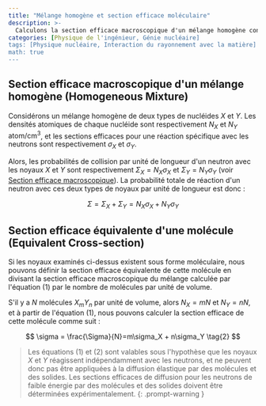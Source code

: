 ```yaml
---
title: "Mélange homogène et section efficace moléculaire"
description: >-
  Calculons la section efficace macroscopique d'un mélange homogène contenant deux types de nucléides ou plus.
categories: [Physique de l'ingénieur, Génie nucléaire]
tags: [Physique nucléaire, Interaction du rayonnement avec la matière]
math: true
---
```

## Section efficace macroscopique d'un mélange homogène (Homogeneous Mixture)
Considérons un mélange homogène de deux types de nucléides $X$ et $Y$. Les densités atomiques de chaque nucléide sont respectivement $N_X$ et $N_Y$ $\text{atom/cm}^3$, et les sections efficaces pour une réaction spécifique avec les neutrons sont respectivement $\sigma_X$ et $\sigma_Y$.

Alors, les probabilités de collision par unité de longueur d'un neutron avec les noyaux $X$ et $Y$ sont respectivement $\Sigma_X=N_X\sigma_X$ et $\Sigma_Y=N_Y\sigma_Y$ (voir [Section efficace macroscopique](/posts/Neutron-Interactions-and-Cross-sections/#section-efficace-macroscopique)). La probabilité totale de réaction d'un neutron avec ces deux types de noyaux par unité de longueur est donc :

$$ \Sigma = \Sigma_X + \Sigma_Y = N_X\sigma_X + N_Y\sigma_Y \tag{1}$$

## Section efficace équivalente d'une molécule (Equivalent Cross-section)
Si les noyaux examinés ci-dessus existent sous forme moléculaire, nous pouvons définir la section efficace équivalente de cette molécule en divisant la section efficace macroscopique du mélange calculée par l'équation (1) par le nombre de molécules par unité de volume.

S'il y a $N$ molécules $X_mY_n$ par unité de volume, alors $N_X=mN$ et $N_Y=nN$, et à partir de l'équation (1), nous pouvons calculer la section efficace de cette molécule comme suit :

$$ \sigma = \frac{\Sigma}{N}=m\sigma_X + n\sigma_Y \tag{2} $$

> Les équations (1) et (2) sont valables sous l'hypothèse que les noyaux $X$ et $Y$ réagissent indépendamment avec les neutrons, et ne peuvent donc pas être appliquées à la diffusion élastique par des molécules et des solides.
> Les sections efficaces de diffusion pour les neutrons de faible énergie par des molécules et des solides doivent être déterminées expérimentalement.
{: .prompt-warning }